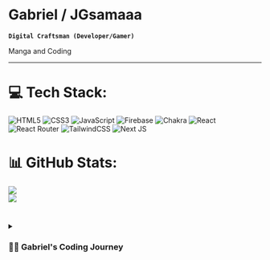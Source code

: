 #  Gabriel / JGsamaaa

**`Digital Craftsman (Developer/Gamer)`**

Manga and Coding
 

---




# 💻 Tech Stack:
![HTML5](https://img.shields.io/badge/html5-%23E34F26.svg?style=for-the-badge&logo=html5&logoColor=white) ![CSS3](https://img.shields.io/badge/css3-%231572B6.svg?style=for-the-badge&logo=css3&logoColor=white) ![JavaScript](https://img.shields.io/badge/javascript-%23323330.svg?style=for-the-badge&logo=javascript&logoColor=%23F7DF1E) ![Firebase](https://img.shields.io/badge/firebase-%23039BE5.svg?style=for-the-badge&logo=firebase) ![Chakra](https://img.shields.io/badge/chakra-%234ED1C5.svg?style=for-the-badge&logo=chakraui&logoColor=white) ![React](https://img.shields.io/badge/react-%2320232a.svg?style=for-the-badge&logo=react&logoColor=%2361DAFB) ![React Router](https://img.shields.io/badge/React_Router-CA4245?style=for-the-badge&logo=react-router&logoColor=white) ![TailwindCSS](https://img.shields.io/badge/tailwindcss-%2338B2AC.svg?style=for-the-badge&logo=tailwind-css&logoColor=white) ![Next JS](https://img.shields.io/badge/Next-black?style=for-the-badge&logo=next.js&logoColor=white)
# 📊 GitHub Stats:
![](https://github-readme-streak-stats.herokuapp.com/?user=jgsamaaa&theme=dark&hide_border=false)<br/>
![](https://github-readme-stats.vercel.app/api/top-langs/?username=jgsamaaa&theme=dark&hide_border=false&include_all_commits=false&count_private=false&layout=compact)


#

<details>
 <summary><h3>👨‍💻 Gabriel's Coding Journey</h3></summary>
   I started my coding journey as a Dota 2 player. I got really addicted to Dota 2 that I wanted to become  pro at it but the luck is not on my side as I was stuck on 7k MMR, I just didn't have the talent that the other players have. So I decided to shift my interest in Game development and wanted to work as a game developer and hopefully one day work for Valve and help develop Dota 2, but as I got in the tech world my interest shift to Web development. One time I ended up helping my friend make a website using HTML, CSS  and JavaScript, after we made that project I asked him to teach me more about CSS as I already have knowledge about HTML and Javascript(HTML I learned during my highschool, Javascript learned by watching UDEMY).My CSS skills that time is just pretty bad so he taught what he learned about CSS and the rest is history no just kidding I still suck at CSS. CSS opened my mind in the world of designs that really got me in Web devepment. As of now I code mostly every day, getting better day by day. Cheers!

---
[![](https://visitcount.itsvg.in/api?id=jgsamaaa&icon=0&color=0)](https://visitcount.itsvg.in)
